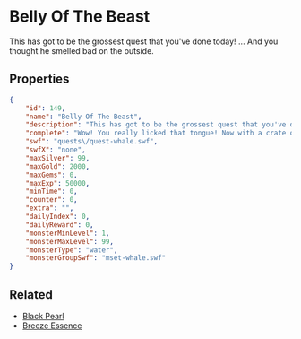 # Belly Of The Beast

This has got to be the grossest quest that you've done today! ... And you thought he smelled bad on the outside.

## Properties

```json
{
    "id": 149,
    "name": "Belly Of The Beast",
    "description": "This has got to be the grossest quest that you've done today! ... And you thought he smelled bad on the outside.",
    "complete": "Wow! You really licked that tongue! Now with a crate of trobbles under your arm, you should head back to Osprey Cove. Rhubarb might like one of those little critters.",
    "swf": "quests\/quest-whale.swf",
    "swfX": "none",
    "maxSilver": 99,
    "maxGold": 2000,
    "maxGems": 0,
    "maxExp": 50000,
    "minTime": 0,
    "counter": 0,
    "extra": "",
    "dailyIndex": 0,
    "dailyReward": 0,
    "monsterMinLevel": 1,
    "monsterMaxLevel": 99,
    "monsterType": "water",
    "monsterGroupSwf": "mset-whale.swf"
}
```

## Related

- [Black Pearl](../items/1003-black-pearl.md)
- [Breeze Essence](../items/8157-breeze-essence.md)

